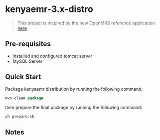 # kenyaemr-3.x-distro
 > This project is inspired by the new OpenMRS reference application [here](https://github.com/openmrs/openmrs-distro-referenceapplication/tree/3.x)

## Pre-requisites
  - Installed and configured tomcat server
  - MySQL Server

## Quick Start
Package kenyaemr distribution by running the following command:

```java
mvn clean package
```

then prepare the final package by running the following command:

```bash
sh prepare.sh
```

## Notes
